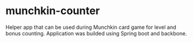 # munchkin-counter
Helper app that can be used during Munchkin card game for level and bonus counting. Application was builded using Spring boot and backbone.
